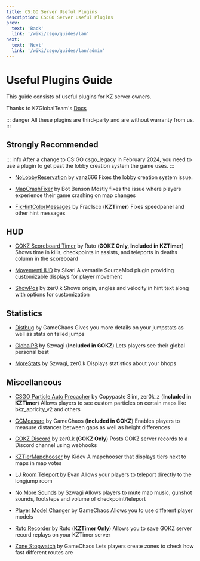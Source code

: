 ```yaml
---
title: CS:GO Server Useful Plugins
description: CS:GO Server Useful Plugins
prev: 
  text: 'Back'
  link: '/wiki/csgo/guides/lan'
next: 
  text: 'Next'
  link: '/wiki/csgo/guides/lan/admin'
---
```


# Useful Plugins Guide

This guide consists of useful plugins for KZ server owners.

Thanks to KZGlobalTeam's [Docs](https://github.com/KZGlobalTeam/docs)

::: danger
All these plugins are third-party and are without warranty from us.
:::

## Strongly Recommended

::: info
After a change to CS:GO csgo_legacy in February 2024, you need to use a plugin to get past the lobby creation system the game uses.
:::

- [NoLobbyReservation](https://github.com/jvnipers/NoLobbyReservation/releases) by vanz666
Fixes the lobby creation system issue.

- [MapCrashFixer](https://forums.alliedmods.net/showthread.php?t=310542) by Bot Benson
Mostly fixes the issue where players experience their game crashing on map changes

- [FixHintColorMessages](https://github.com/Franc1sco/FixHintColorMessages) by Frac1sco (**KZTimer**)
Fixes speedpanel and other hint messages

## HUD

- [GOKZ Scoreboard Timer](https://github.com/DevRuto/GOKZ-Scoreboard-Timer) by Ruto (**GOKZ Only, Included in KZTimer**)
Shows time in kills, checkpoints in assists, and teleports in deaths column in the scoreboard

- [MovementHUD](https://github.com/Sikarii/MovementHUD) by Sikari
A versatile SourceMod plugin providing customizable displays for player movement

- [ShowPos](https://github.com/zer0k-z/showpos) by zer0.k
Shows origin, angles and velocity in hint text along with options for customization

## Statistics

- [Distbug](https://bitbucket.org/GameChaos/distbug) by GameChaos
Gives you more details on your jumpstats as well as stats on failed jumps

- [GlobalPB](https://github.com/szwagi/globalpb) by Szwagi (**Included in GOKZ**)
Lets players see their global personal best

- [MoreStats](https://github.com/zer0k-z/more-stats) by Szwagi, zer0.k
Displays statistics about your bhops

## Miscellaneous

- [CSGO Particle Auto Precacher](https://bitbucket.org/zer0k_z/csgo-particle-auto-precacher) by Copypaste Slim, zer0k_z (**Included in KZTimer**)
Allows players to see custom particles on certain maps like bkz_apricity_v2 and others

- [GCMeasure](https://bitbucket.org/GameChaos/gcmeasure) by GameChaos (**Included in GOKZ**)
Enables players to measure distances between gaps as well as height differences

- [GOKZ Discord](https://github.com/zer0k-z/gokz-discord) by zer0.k (**GOKZ Only**)
Posts GOKZ server records to a Discord channel using webhooks

- [KZTierMapchooser](https://github.com/Kidev/KZTierMapchooser) by Kidev
A mapchooser that displays tiers next to maps in map votes

- [LJ Room Teleport](https://github.com/EvanIMK/KZ-LJ-Teleport) by Evan
Allows your players to teleport directly to the longjump room

- [No More Sounds](https://github.com/Szwagi/no-more-sounds) by Szwagi
Allows players to mute map music, gunshot sounds, footsteps and volume of checkpoint/teleport

- [Player Model Changer](https://bitbucket.org/GameChaos/player-model-changer) by GameChaos
Allows you to use different player models

- [Ruto Recorder](https://github.com/DevRuto/KZTimerRecorder) by Ruto (**KZTimer Only**)
Allows you to save GOKZ server record replays on your KZTimer server

- [Zone Stopwatch](https://bitbucket.org/GameChaos/zone-stopwatch) by GameChaos
Lets players create zones to check how fast different routes are
